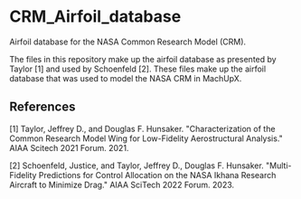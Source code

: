 # CRM_Airfoil_database
Airfoil database for the NASA Common Research Model (CRM).

The files in this repository make up the airfoil database as presented by Taylor [1] and used by Schoenfeld [2]. 
These files make up the airfoil database that was used to model the NASA CRM in MachUpX.




References
---
[1] Taylor, Jeffrey D., and Douglas F. Hunsaker. "Characterization of the Common Research Model Wing for Low-Fidelity Aerostructural Analysis." AIAA Scitech 2021 Forum. 2021.

[2] Schoenfeld, Justice, and Taylor, Jeffrey D., Douglas F. Hunsaker. "Multi-Fidelity Predictions for Control Allocation on the NASA Ikhana Research Aircraft to Minimize Drag." AIAA SciTech 2022 Forum. 2023.
